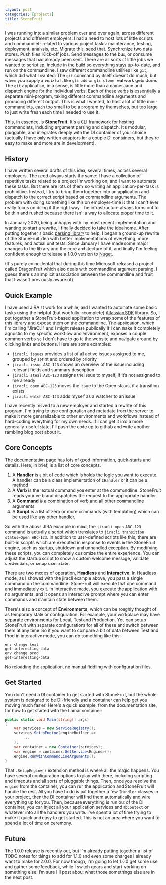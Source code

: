 ```yaml
---
layout: post
categories: [projects]
title: StoneFruit
---
```


I was running into a similar problem over and over again, across different projects and different employers: I had a need to host lots of little scripts and commandlets related to various project tasks: maintenance, testing, deployment, analysis, etc. Migrate this, seed that. Synchronize two data stores. Push files. Kick-off jobs. Send messages to the bus, or consume messages that had already been sent. There are all sorts of little jobs we wanted to script up, include in the build so everything stays up-to-date, and run on the commandline. I saw different commandline utilities like `git`, which did what I wanted: The `git` command by itself doesn't do much, but when you supply a *verb* to it like `git add` or `git clone` real work gets done. The `git` application, in a sense, is little more than a namespace and dispatch engine for the individual verbs. Each of these verbs is essentially a separate mini-program, taking different commandline arguments and producing different output. This is what I wanted, to host a lot of little mini-commandlets, each too small to be a program by themselves, but too large to just write fresh each time I needed to use it.

This, in essence, is **StoneFruit**. It's a CLI framework for hosting commandlets, including argument parsing and dispatch. It's modular, pluggable, and integrates deeply with the DI container of your choice (actually I have only written adaptors for a couple DI containers, but they're easy to make and more are in development).

## History

I have written several drafts of this idea, several times, across several employers. The need always starts the same: I have a collection of repetitive tasks related to a project I'm working on, and I want to automate these tasks. But there are lots of them, so writing an application-per-task is prohibitive. Instead, I try to bring them together into an application and dispatch to the correct script based on commandline arguments. The problem with doing something like this on employer-time is that I can't ever really focus on doing it the right way. The infrastructure always turns out to be thin and rushed because there isn't a way to allocate proper time to it. 

In January 2020, being unhappy with my most recent implementation and wanting to start a rewrite, I finally decided to take the idea home. After putting together a basic [parsing library](http://whiteknight.github.io/2020/02/24/parserobjects.html) to help, I began a ground-up rewrite of the StoneFruit idea with better implementations of everything, more features, and actual unit tests. Since January I have made some major changes to the library and the core architecture of it, and finally I'm feeling confident enough to release a 1.0.0 version to [Nuget](https://www.nuget.org/packages/StoneFruit).

(It's purely coincidental that during this time Microsoft released a project called DragonFruit which also deals with commandline argument parsing. I guess there's an implicit association between the commandline and fruit that I wasn't previously aware of)

## Quick Example

I have used JIRA at work for a while, and I wanted to automate some basic tasks using the helpful (but woefully incomplete) [Atlassian.SDK](https://www.nuget.org/packages/Atlassian.SDK/) library. So, I put together a StoneFruit-based application to wrap some of the features of this library and expose them on the commandline. The application, which I'm calling "JiraCLI" and I might release publically if I can make it completely agnostic to my specific workflow and environment, exposes a couple common verbs so I don't have to go to the website and navigate around by clicking links and buttons. Here are some examples:

* `jiracli issues` provides a list of all active issues assigned to me, grouped by sprint and ordered by priority
* `jiracli issue ABC-123` shows an overview of the issue including relevant fields and summary description
* `jiracli steal ABC-123` assigns the issue to myself, if it's not assigned to me already
* `jiracli open ABC-123` moves the issue to the Open status, if a transition exists
* `jiracli watch ABC-123` adds myself as a watcher to an issue

I have recently moved to a new employer and started a rewrite of this program. I'm trying to use configuration and metadata from the server to make it more generalizable to other environments and workflows instead of hard-coding everything for my own needs. If I can get it into a more generally-useful state, I'll push the code up to github and write another rambling blog post about it.

## Core Concepts

The [documentation page](https://whiteknight.github.io/StoneFruit/) has lots of good information, quick-starts and details. Here, in brief, is a list of core concepts. 

1. A **Handler** is a bit of code which is holds the logic you want to execute. A handler can be a class implementation of `IHandler` or it can be a method
2. A **Verb** is the textual command you enter at the commandline. StoneFruit reads your verb and dispatches the request to the appropriate handler
3. A **Command** is a combination of verb and all other commandline arguments. 
4. A **Script** is a list of zero or more commands (with templating) which can be used like any other handler.

So with the above JIRA example in mind, the `jiracli open ABC-123` command is actually a script which translates to `jiracli transition status=Open ABC-123`. In addition to user-defined scripts like this, there are built-in scripts which are executed in response to events in the StoneFruit engine, such as startup, shutdown and unhandled exception. By modifying these scripts, you can completely customize the entire experience. You can adjust the startup script to show a custom welcome message, validate credentials, or setup user state. 

There are two modes of operation, **Headless** and **Interactive**. In Headless mode, as I showed with the jiracli example above, you pass a single command on the commandline. StoneFruit will execute that one command and immediately exit. In Interactive mode, you execute the application with no arguments, and it opens an interactive prompt where you can enter commands and maintain state between them.

There's also a concept of **Environments**, which can be roughly thought of as temporary state or configuration. For example, your workplace may have separate environments for Local, Test and Production. You can setup StoneFruit with separate configurations for all of these and switch between them at any time. So if you want to compare a bit of data between Test and Prod in interactive mode, you can do something like this:

    env change test
    get-interesting-data
    env change prod
    get-interesting-data

No reloading the application, no manual fiddling with configuration files. 

## Get Started

You don't need a DI container to get started with StoneFruit, but the whole system is designed to be DI-friendly and a container can help get you moving much faster. Here's a quick example, from the documentation site, for how to get started with the Lamar container:

```csharp
public static void Main(string[] args)
{
    var services = new ServiceRegistry();
    services.SetupEngine(engineBuilder => 
        ...
    );
    var container = new Container(services);
    var engine = container.GetService<Engine>();
    engine.RunWithCommandLineArguments();
}
```

That `.SetupEngine()` extension method is where all the magic happens. You have several configuration options to play with there, including scripting and timeouts and all sorts of pluggable things. Then, once you resolve the `engine` from the container, you can run the application and StoneFruit will handle the rest. All you have to do is put together a few `IHandler` classes in your project, then the DI container will find them automatically and wire everything up for you. Then, because everything is run out of the DI container, you can inject all your application services and `DbContext` or whatever into all the handlers you write. I've spent a lot of time trying to make it quick and easy to get started. This is not an area where you want to spend a lot of time on ceremony.

## Future

The 1.0.0 release is recently out, but I'm already putting together a list of TODO notes for things to add for 1.1.0 and even some changes I already want to make for 2.0.0. For now though, I'm going to let 1.0.0 get some use and gather some feedback, while I switch gears and start working on something else. I'm sure I'll post about what those somethings else are in the next post.





